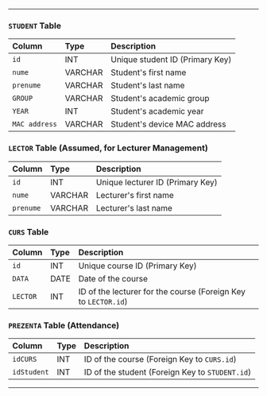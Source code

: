 -----


### `STUDENT` Table

| Column      | Type        | Description                     |
| :---------- | :---------- | :------------------------------ |
| `id`        | INT         | Unique student ID (Primary Key) |
| `nume`      | VARCHAR     | Student's first name            |
| `prenume`   | VARCHAR     | Student's last name             |
| `GROUP`     | VARCHAR     | Student's academic group        |
| `YEAR`      | INT         | Student's academic year         |
| `MAC address` | VARCHAR     | Student's device MAC address    |

### `LECTOR` Table (Assumed, for Lecturer Management)

| Column    | Type    | Description                |
| :-------- | :------ | :------------------------- |
| `id`      | INT     | Unique lecturer ID (Primary Key) |
| `nume`    | VARCHAR | Lecturer's first name      |
| `prenume` | VARCHAR | Lecturer's last name       |

### `CURS` Table

| Column | Type    | Description                     |
| :----- | :------ | :------------------------------ |
| `id`   | INT     | Unique course ID (Primary Key)  |
| `DATA` | DATE    | Date of the course              |
| `LECTOR` | INT     | ID of the lecturer for the course (Foreign Key to `LECTOR.id`) |

### `PREZENTA` Table (Attendance)

| Column    | Type | Description                         |
| :-------- | :--- | :---------------------------------- |
| `idCURS`  | INT  | ID of the course (Foreign Key to `CURS.id`) |
| `idStudent` | INT  | ID of the student (Foreign Key to `STUDENT.id`) |

-----



